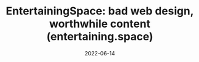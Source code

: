 ---
title: "EntertainingSpace: bad web design, worthwhile content (entertaining.space)"
date: 2022-06-14
type: website
permalink: /entertaining.space/
website: "https://entertaining.space/"
tags:
  - bookmark
---
